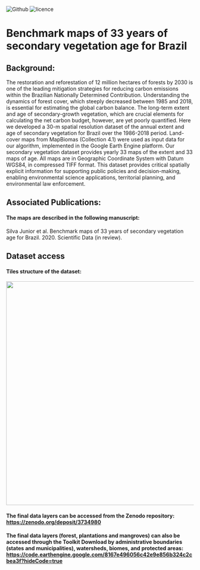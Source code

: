 ![Github](https://img.shields.io/badge/Github-0.0.4-green.svg)
![licence](https://img.shields.io/badge/Licence-GPL--3-blue.svg)

# Benchmark maps of 33 years of secondary vegetation age for Brazil


## Background:
The restoration and reforestation of 12 million hectares of forests by 2030 is one of the leading mitigation strategies for reducing carbon emissions within the Brazilian Nationally Determined Contribution. Understanding the dynamics of forest cover, which steeply decreased between 1985 and 2018, is essential for estimating the global carbon balance. The long-term extent and age of secondary-growth vegetation, which are crucial elements for calculating the net carbon budget, however, are yet poorly quantified. Here we developed a 30-m spatial resolution dataset of the annual extent and age of secondary vegetation for Brazil over the 1986-2018 period. Land-cover maps from MapBiomas (Collection 4.1) were used as input data for our algorithm, implemented in the Google Earth Engine platform. Our secondary vegetation dataset provides yearly 33 maps of the extent and 33 maps of age. All maps are in Geographic Coordinate System with Datum WGS84, in compressed TIFF format. This dataset provides critical spatially explicit information for supporting public policies and decision-making, enabling environmental science applications, territorial planning, and environmental law enforcement.


## Associated Publications:
#### The maps are described in the following manuscript:
Silva Junior et al. Benchmark maps of 33 years of secondary vegetation age for Brazil. 2020. Scientific Data (in review).

## Dataset access
#### Tiles structure of the dataset:
<img src="https://drive.google.com/uc?export=view&id=1l_M7XnboV8dcwBfOxnianpdt9sV6Mcpv" width="600">

#### The final data layers can be accessed from the Zenodo repository: https://zenodo.org/deposit/3734980

#### The final data layers (forest, plantations and mangroves) can also be accessed through the Toolkit Download by administrative boundaries (states and municipalities), watersheds, biomes, and protected areas: https://code.earthengine.google.com/8167e496056c42e9e856b324c2cbea3f?hideCode=true
